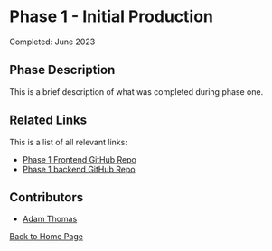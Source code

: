# Phase 1 - Initial Production

Completed: June 2023

## Phase Description

This is a brief description of what was completed during phase one. 

## Related Links

This is a list of all relevant links:

- [Phase 1 Frontend GitHub Repo](https://brickmmo.github.io/)
- [Phase 1 backend GitHub Repo](https://brickmmo.github.io/)

## Contributors

- [Adam Thomas](https://github.com/codeadamca)

[Back to Home Page](/)